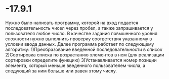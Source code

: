 # -17.9.1
Нужно было написать программу, которой на вход подается последовательность чисел через пробел, а также запрашивается у пользователя любое число.
В качестве задания повышенного уровня сложности нужно выполнить проверку соответствия указанному в условии ввода данных.
Далее программа работает по следующему алгоритму:
  1)Преобразование введённой последовательности в список
  2)Сортировка списка по возрастанию элементов в нем (для реализации сортировки определите функцию)
  3)Устанавливается номер позиции элемента, который меньше введенного пользователем числа, а следующий за ним больше или равен этому числу.

